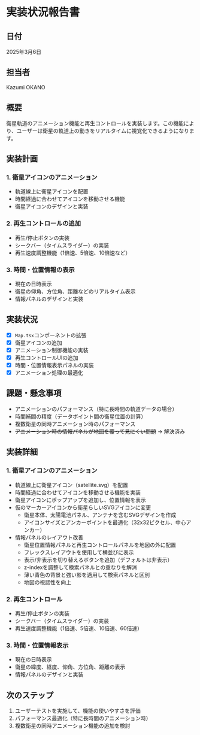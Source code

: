 # 実装状況報告書

## 日付
2025年3月6日

## 担当者
Kazumi OKANO

## 概要
衛星軌道のアニメーション機能と再生コントロールを実装します。この機能により、ユーザーは衛星の軌道上の動きをリアルタイムに視覚化できるようになります。

## 実装計画

### 1. 衛星アイコンのアニメーション
- 軌道線上に衛星アイコンを配置
- 時間経過に合わせてアイコンを移動させる機能
- 衛星アイコンのデザインと実装

### 2. 再生コントロールの追加
- 再生/停止ボタンの実装
- シークバー（タイムスライダー）の実装
- 再生速度調整機能（1倍速、5倍速、10倍速など）

### 3. 時間・位置情報の表示
- 現在の日時表示
- 衛星の仰角、方位角、距離などのリアルタイム表示
- 情報パネルのデザインと実装

## 実装状況
- [x] `Map.tsx`コンポーネントの拡張
- [x] 衛星アイコンの追加
- [x] アニメーション制御機能の実装
- [x] 再生コントロールUIの追加
- [x] 時間・位置情報表示パネルの実装
- [x] アニメーション処理の最適化

## 課題・懸念事項
- アニメーションのパフォーマンス（特に長時間の軌道データの場合）
- 時間補間の精度（データポイント間の衛星位置の計算）
- 複数衛星の同時アニメーション時のパフォーマンス
- ~~アニメーション時の情報パネルが地図を覆って見にくい問題~~ → 解決済み

## 実装詳細

### 1. 衛星アイコンのアニメーション
- 軌道線上に衛星アイコン（satellite.svg）を配置
- 時間経過に合わせてアイコンを移動させる機能を実装
- 衛星アイコンにポップアップを追加し、位置情報を表示
- 仮のマーカーアイコンから衛星らしいSVGアイコンに変更
  - 衛星本体、太陽電池パネル、アンテナを含むSVGデザインを作成
  - アイコンサイズとアンカーポイントを最適化（32x32ピクセル、中心アンカー）
- 情報パネルのレイアウト改善
  - 衛星位置情報パネルと再生コントロールパネルを地図の外に配置
  - フレックスレイアウトを使用して横並びに表示
  - 表示/非表示を切り替えるボタンを追加（デフォルトは非表示）
  - z-indexを調整して検索パネルとの重なりを解消
  - 薄い青色の背景と強い影を適用して検索パネルと区別
  - 地図の視認性を向上

### 2. 再生コントロール
- 再生/停止ボタンの実装
- シークバー（タイムスライダー）の実装
- 再生速度調整機能（1倍速、5倍速、10倍速、60倍速）

### 3. 時間・位置情報表示
- 現在の日時表示
- 衛星の緯度、経度、仰角、方位角、距離の表示
- 情報パネルのデザインと実装

## 次のステップ
1. ユーザーテストを実施して、機能の使いやすさを評価
2. パフォーマンス最適化（特に長時間のアニメーション時）
3. 複数衛星の同時アニメーション機能の追加を検討
